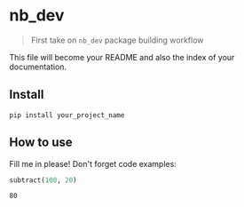 # nb_dev
> First take on `nb_dev` package building workflow


This file will become your README and also the index of your documentation.

## Install

`pip install your_project_name`

## How to use

Fill me in please! Don't forget code examples:

```python
subtract(100, 20)
```




    80


